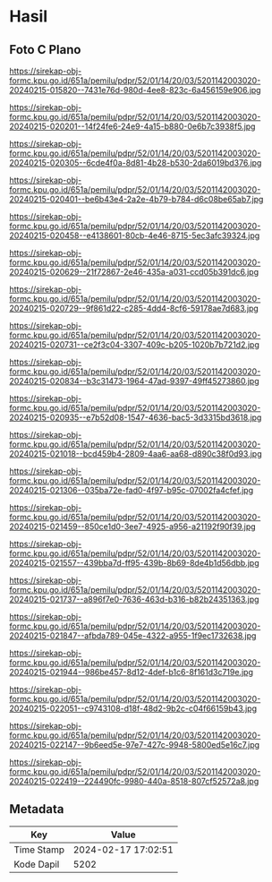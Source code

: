 # Hasil

## Foto C Plano

https://sirekap-obj-formc.kpu.go.id/651a/pemilu/pdpr/52/01/14/20/03/5201142003020-20240215-015820--7431e76d-980d-4ee8-823c-6a456159e906.jpg

https://sirekap-obj-formc.kpu.go.id/651a/pemilu/pdpr/52/01/14/20/03/5201142003020-20240215-020201--14f24fe6-24e9-4a15-b880-0e6b7c3938f5.jpg

https://sirekap-obj-formc.kpu.go.id/651a/pemilu/pdpr/52/01/14/20/03/5201142003020-20240215-020305--6cde4f0a-8d81-4b28-b530-2da6019bd376.jpg

https://sirekap-obj-formc.kpu.go.id/651a/pemilu/pdpr/52/01/14/20/03/5201142003020-20240215-020401--be6b43e4-2a2e-4b79-b784-d6c08be65ab7.jpg

https://sirekap-obj-formc.kpu.go.id/651a/pemilu/pdpr/52/01/14/20/03/5201142003020-20240215-020458--e4138601-80cb-4e46-8715-5ec3afc39324.jpg

https://sirekap-obj-formc.kpu.go.id/651a/pemilu/pdpr/52/01/14/20/03/5201142003020-20240215-020629--21f72867-2e46-435a-a031-ccd05b391dc6.jpg

https://sirekap-obj-formc.kpu.go.id/651a/pemilu/pdpr/52/01/14/20/03/5201142003020-20240215-020729--9f861d22-c285-4dd4-8cf6-59178ae7d683.jpg

https://sirekap-obj-formc.kpu.go.id/651a/pemilu/pdpr/52/01/14/20/03/5201142003020-20240215-020731--ce2f3c04-3307-409c-b205-1020b7b721d2.jpg

https://sirekap-obj-formc.kpu.go.id/651a/pemilu/pdpr/52/01/14/20/03/5201142003020-20240215-020834--b3c31473-1964-47ad-9397-49ff45273860.jpg

https://sirekap-obj-formc.kpu.go.id/651a/pemilu/pdpr/52/01/14/20/03/5201142003020-20240215-020935--e7b52d08-1547-4636-bac5-3d3315bd3618.jpg

https://sirekap-obj-formc.kpu.go.id/651a/pemilu/pdpr/52/01/14/20/03/5201142003020-20240215-021018--bcd459b4-2809-4aa6-aa68-d890c38f0d93.jpg

https://sirekap-obj-formc.kpu.go.id/651a/pemilu/pdpr/52/01/14/20/03/5201142003020-20240215-021306--035ba72e-fad0-4f97-b95c-07002fa4cfef.jpg

https://sirekap-obj-formc.kpu.go.id/651a/pemilu/pdpr/52/01/14/20/03/5201142003020-20240215-021459--850ce1d0-3ee7-4925-a956-a21192f90f39.jpg

https://sirekap-obj-formc.kpu.go.id/651a/pemilu/pdpr/52/01/14/20/03/5201142003020-20240215-021557--439bba7d-ff95-439b-8b69-8de4b1d56dbb.jpg

https://sirekap-obj-formc.kpu.go.id/651a/pemilu/pdpr/52/01/14/20/03/5201142003020-20240215-021737--a896f7e0-7636-463d-b316-b82b24351363.jpg

https://sirekap-obj-formc.kpu.go.id/651a/pemilu/pdpr/52/01/14/20/03/5201142003020-20240215-021847--afbda789-045e-4322-a955-1f9ec1732638.jpg

https://sirekap-obj-formc.kpu.go.id/651a/pemilu/pdpr/52/01/14/20/03/5201142003020-20240215-021944--986be457-8d12-4def-b1c6-8f161d3c719e.jpg

https://sirekap-obj-formc.kpu.go.id/651a/pemilu/pdpr/52/01/14/20/03/5201142003020-20240215-022051--c9743108-d18f-48d2-9b2c-c04f66159b43.jpg

https://sirekap-obj-formc.kpu.go.id/651a/pemilu/pdpr/52/01/14/20/03/5201142003020-20240215-022147--9b6eed5e-97e7-427c-9948-5800ed5e16c7.jpg

https://sirekap-obj-formc.kpu.go.id/651a/pemilu/pdpr/52/01/14/20/03/5201142003020-20240215-022419--224490fc-9980-440a-8518-807cf52572a8.jpg


## Metadata

| Key        | Value               |
| ---------- | ------------------- |
| Time Stamp | 2024-02-17 17:02:51 |
| Kode Dapil | 5202                |



